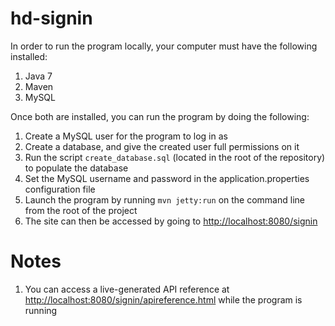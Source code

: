 hd-signin
=========

In order to run the program locally, your computer must have the following installed:

1. Java 7
2. Maven
3. MySQL

Once both are installed, you can run the program by doing the following:

1. Create a MySQL user for the program to log in as
2. Create a database, and give the created user full permissions on it
3. Run the script `create_database.sql` (located in the root of the repository) to populate the database
4. Set the MySQL username and password in the application.properties configuration file
5. Launch the program by running `mvn jetty:run` on the command line from the root of the project
6. The site can then be accessed by going to [http://localhost:8080/signin](http://localhost:8080/signin)


Notes
=========
1. You can access a live-generated API reference at [http://localhost:8080/signin/apireference.html](http://localhost:8080/signin/apireference.html) while the program is running

